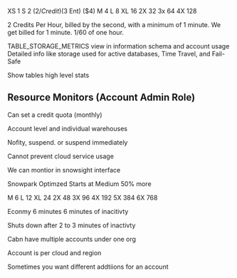 


XS 1
 S 2 ($2/Credit) ($3 Ent) ($4)
 M 4 
 L 8
XL 16
2X 32
3x 64
4X 128


2 Credits Per Hour, billed by the second, with a minimum of 1 minute.
We get billed for 1 minute. 1/60 of one hour.


TABLE_STORAGE_METRICS view in information schema and account usage 
    Detailed info like storage used for active databases, Time Travel, and Fail-Safe


Show tables high level stats



## Resource Monitors (Account Admin Role)

Can set a credit quota (monthly)

Account level and individual warehouses


Nofity, suspend. or suspend immediately

Cannot prevent cloud service usage


We can montior in snowsight interface


Snowpark Optimzed Starts at Medium 50% more

 
 M 6 
 L 12
XL 24
2X 48
3X 96
4X 192
5X 384
6X 768

Econmy 6 minutes
6 minutes of inacitivty

Shuts down after 2 to 3 minutes of inactivty



Cabn have multiple accounts under one org


Account is per cloud and region

Sometimes you want different addtiions for an account